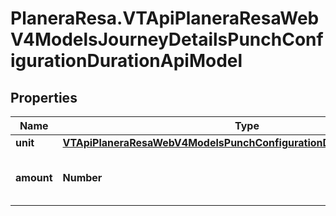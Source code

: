 # PlaneraResa.VTApiPlaneraResaWebV4ModelsJourneyDetailsPunchConfigurationDurationApiModel

## Properties

Name | Type | Description | Notes
------------ | ------------- | ------------- | -------------
**unit** | [**VTApiPlaneraResaWebV4ModelsPunchConfigurationDurationUnitApiModel**](VTApiPlaneraResaWebV4ModelsPunchConfigurationDurationUnitApiModel.md) |  | [optional] 
**amount** | **Number** | Duration of validity of a single punch. | [optional] 


